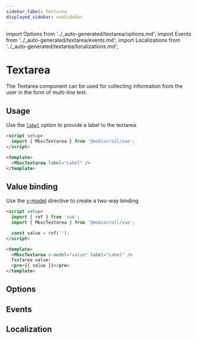 ```yaml
---
sidebar_label: Textarea
displayed_sidebar: vueSidebar
---
```


import Options from '../\_auto-generated/textarea/options.md';
import Events from '../\_auto-generated/textarea/events.md';
import Localizations from '../\_auto-generated/textarea/localizations.md';

# Textarea

The Textarea component can be used for collecting information from the user in the form of multi-line text.

## Usage

Use the [`label`](#opt-label) option to provide a label to the textarea.

```html
<script setup>
  import { MbscTextarea } from '@mobiscroll/vue';
</script>

<template>
  <MbscTextarea label="Label" />
</template>
```

## Value binding

Use the [v-model](https://vuejs.org/api/built-in-directives.html#v-model) directive to create a two-way binding.

```html
<script setup>
  import { ref } from 'vue';
  import { MbscTextarea } from '@mobiscroll/vue';

  const value = ref('');
</script>

<template>
  <MbscTextarea v-model="value" label="Label" />
  Textarea value:
  <pre>{{ value }}</pre>
</template>
```

<div className="option-list">

## Options

<Options />

## Events

<Events />

## Localization

<Localizations />

</div>
